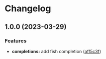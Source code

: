 # Changelog

## 1.0.0 (2023-03-29)


### Features

* **completions:** add fish completion ([aff5c3f](https://github.com/alessio-biancone/loki/commit/aff5c3f5fcfb242a28d470ae60088215ed8fde1d))
